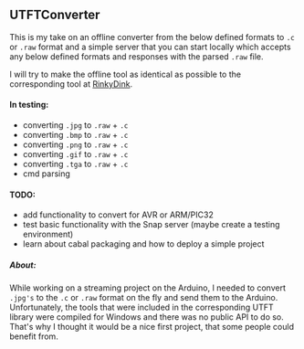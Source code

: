 ## UTFTConverter

This is my take on an offline converter from the below defined formats to `.c` or `.raw` format and a simple server that you can start locally which accepts any below defined formats and responses with the parsed `.raw` file.

I will try to make the offline tool as identical as possible to the corresponding tool at [RinkyDink](http://www.rinkydinkelectronics.com/library.php?id=51).

#### In testing:

  * converting `.jpg` to `.raw` + `.c`
  * converting `.bmp` to `.raw` + `.c`
  * converting `.png` to `.raw` + `.c`
  * converting `.gif` to `.raw` + `.c`
  * converting `.tga` to `.raw` + `.c`
  * cmd parsing

#### TODO:

  * add functionality to convert for AVR or ARM/PIC32
  * test basic functionality with the Snap server (maybe create a testing environment)
  * learn about cabal packaging and how to deploy a simple project

##### About:

While working on a streaming project on the Arduino, I needed to convert `.jpg's` to the `.c` or `.raw` format on the fly and send them to the Arduino. Unfortunately, the tools that were included in the corresponding UTFT library were compiled for Windows and there was no public API to do so. That's why I thought it would be a nice first project, that some people could benefit from.
